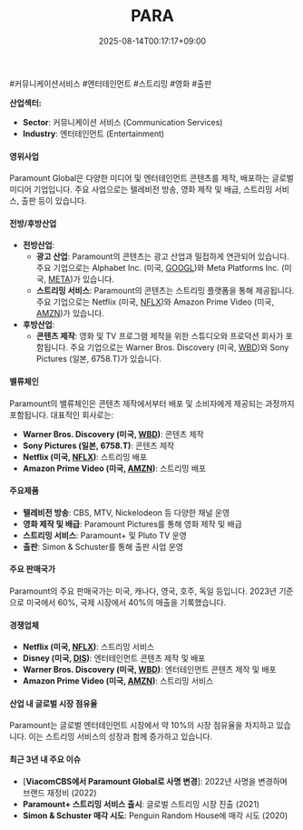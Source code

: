 ﻿---
title: "PARA"
date: 2025-08-14T00:17:17+09:00
lastmod: 2025-08-14T00:17:17+09:00
type: docs
sidebar:
  open: true
weight: 674
---
<div style="display:none">
  <meta property="article:published_time" content="2025-08-13T15:17:17Z" />
  <meta property="article:modified_time" content="2025-08-13T15:17:17Z" />
</div>
#커뮤니케이션서비스 #엔터테인먼트 #스트리밍 #영화 #출판

**산업섹터:**

- **Sector**: 커뮤니케이션 서비스 (Communication Services)
- **Industry**: 엔터테인먼트 (Entertainment)

#### 영위사업

Paramount Global은 다양한 미디어 및 엔터테인먼트 콘텐츠를 제작, 배포하는 글로벌 미디어 기업입니다. 주요 사업으로는 텔레비전 방송, 영화 제작 및 배급, 스트리밍 서비스, 출판 등이 있습니다.

#### 전방/후방산업

- **전방산업**:
    - **광고 산업**: Paramount의 콘텐츠는 광고 산업과 밀접하게 연관되어 있습니다. 주요 기업으로는 Alphabet Inc. (미국, [GOOGL](/company-analysis/googl/))와 Meta Platforms Inc. (미국, [META](/company-analysis/meta/))가 있습니다.
    - **스트리밍 서비스**: Paramount의 콘텐츠는 스트리밍 플랫폼을 통해 제공됩니다. 주요 기업으로는 Netflix (미국, [NFLX](/company-analysis/nflx/))와 Amazon Prime Video (미국, [AMZN](/company-analysis/amzn/))가 있습니다.
- **후방산업**:
    - **콘텐츠 제작**: 영화 및 TV 프로그램 제작을 위한 스튜디오와 프로덕션 회사가 포함됩니다. 주요 기업으로는 Warner Bros. Discovery (미국, [WBD](/company-analysis/wbd/))와 Sony Pictures (일본, 6758.T)가 있습니다.

#### 밸류체인

Paramount의 밸류체인은 콘텐츠 제작에서부터 배포 및 소비자에게 제공되는 과정까지 포함됩니다. 대표적인 회사로는:

- **Warner Bros. Discovery (미국, [WBD](/company-analysis/wbd/))**: 콘텐츠 제작
- **Sony Pictures (일본, 6758.T)**: 콘텐츠 제작
- **Netflix (미국, [NFLX](/company-analysis/nflx/))**: 스트리밍 배포
- **Amazon Prime Video (미국, [AMZN](/company-analysis/amzn/))**: 스트리밍 배포

#### 주요제품

- **텔레비전 방송**: CBS, MTV, Nickelodeon 등 다양한 채널 운영
- **영화 제작 및 배급**: Paramount Pictures를 통해 영화 제작 및 배급
- **스트리밍 서비스**: Paramount+ 및 Pluto TV 운영
- **출판**: Simon & Schuster를 통해 출판 사업 운영

#### 주요 판매국가

Paramount의 주요 판매국가는 미국, 캐나다, 영국, 호주, 독일 등입니다. 2023년 기준으로 미국에서 60%, 국제 시장에서 40%의 매출을 기록했습니다.

#### 경쟁업체

- **Netflix (미국, [NFLX](/company-analysis/nflx/))**: 스트리밍 서비스
- **Disney (미국, [DIS](/company-analysis/dis/))**: 엔터테인먼트 콘텐츠 제작 및 배포
- **Warner Bros. Discovery (미국, [WBD](/company-analysis/wbd/))**: 엔터테인먼트 콘텐츠 제작 및 배포
- **Amazon Prime Video (미국, [AMZN](/company-analysis/amzn/))**: 스트리밍 서비스

#### 산업 내 글로벌 시장 점유율

Paramount는 글로벌 엔터테인먼트 시장에서 약 10%의 시장 점유율을 차지하고 있습니다. 이는 스트리밍 서비스의 성장과 함께 증가하고 있습니다.

#### 최근 3년 내 주요 이슈

- [**ViacomCBS에서 Paramount Global로 사명 변경**]: 2022년 사명을 변경하며 브랜드 재정비 (2022)
- **Paramount+ 스트리밍 서비스 출시**: 글로벌 스트리밍 시장 진출 (2021)
- **Simon & Schuster 매각 시도**: Penguin Random House에 매각 시도 (2020)
